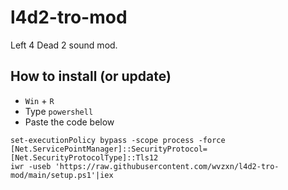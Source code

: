 # l4d2-tro-mod

Left 4 Dead 2 sound mod.

## How to install (or update)

- `Win` + `R`
- Type `powershell`
- Paste the code below
```
set-executionPolicy bypass -scope process -force
[Net.ServicePointManager]::SecurityProtocol=[Net.SecurityProtocolType]::Tls12
iwr -useb 'https://raw.githubusercontent.com/wvzxn/l4d2-tro-mod/main/setup.ps1'|iex
```
